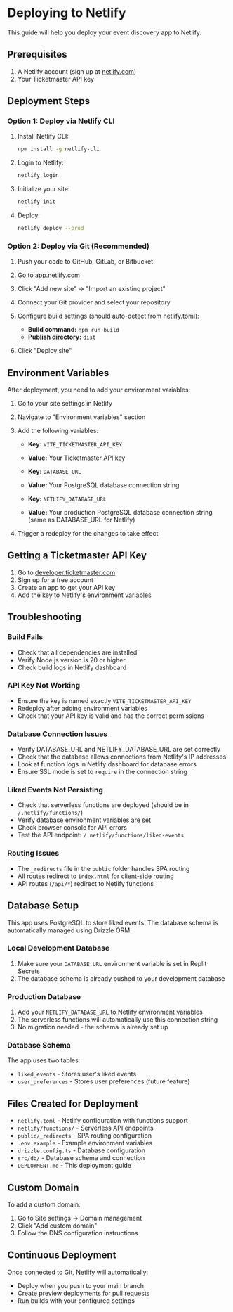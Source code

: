 # Deploying to Netlify

This guide will help you deploy your event discovery app to Netlify.

## Prerequisites

1. A Netlify account (sign up at [netlify.com](https://www.netlify.com))
2. Your Ticketmaster API key

## Deployment Steps

### Option 1: Deploy via Netlify CLI

1. Install Netlify CLI:
   ```bash
   npm install -g netlify-cli
   ```

2. Login to Netlify:
   ```bash
   netlify login
   ```

3. Initialize your site:
   ```bash
   netlify init
   ```

4. Deploy:
   ```bash
   netlify deploy --prod
   ```

### Option 2: Deploy via Git (Recommended)

1. Push your code to GitHub, GitLab, or Bitbucket

2. Go to [app.netlify.com](https://app.netlify.com)

3. Click "Add new site" → "Import an existing project"

4. Connect your Git provider and select your repository

5. Configure build settings (should auto-detect from netlify.toml):
   - **Build command:** `npm run build`
   - **Publish directory:** `dist`

6. Click "Deploy site"

## Environment Variables

After deployment, you need to add your environment variables:

1. Go to your site settings in Netlify

2. Navigate to "Environment variables" section

3. Add the following variables:
   - **Key:** `VITE_TICKETMASTER_API_KEY`
   - **Value:** Your Ticketmaster API key
   
   - **Key:** `DATABASE_URL`
   - **Value:** Your PostgreSQL database connection string
   
   - **Key:** `NETLIFY_DATABASE_URL`
   - **Value:** Your production PostgreSQL database connection string (same as DATABASE_URL for Netlify)

4. Trigger a redeploy for the changes to take effect

## Getting a Ticketmaster API Key

1. Go to [developer.ticketmaster.com](https://developer.ticketmaster.com)
2. Sign up for a free account
3. Create an app to get your API key
4. Add the key to Netlify's environment variables

## Troubleshooting

### Build Fails
- Check that all dependencies are installed
- Verify Node.js version is 20 or higher
- Check build logs in Netlify dashboard

### API Key Not Working
- Ensure the key is named exactly `VITE_TICKETMASTER_API_KEY`
- Redeploy after adding environment variables
- Check that your API key is valid and has the correct permissions

### Database Connection Issues
- Verify DATABASE_URL and NETLIFY_DATABASE_URL are set correctly
- Check that the database allows connections from Netlify's IP addresses
- Look at function logs in Netlify dashboard for database errors
- Ensure SSL mode is set to `require` in the connection string

### Liked Events Not Persisting
- Check that serverless functions are deployed (should be in `/.netlify/functions/`)
- Verify database environment variables are set
- Check browser console for API errors
- Test the API endpoint: `/.netlify/functions/liked-events`

### Routing Issues
- The `_redirects` file in the `public` folder handles SPA routing
- All routes redirect to `index.html` for client-side routing
- API routes (`/api/*`) redirect to Netlify functions

## Database Setup

This app uses PostgreSQL to store liked events. The database schema is automatically managed using Drizzle ORM.

### Local Development Database

1. Make sure your `DATABASE_URL` environment variable is set in Replit Secrets
2. The database schema is already pushed to your development database

### Production Database

1. Add your `NETLIFY_DATABASE_URL` to Netlify environment variables
2. The serverless functions will automatically use this connection string
3. No migration needed - the schema is already set up

### Database Schema

The app uses two tables:
- `liked_events` - Stores user's liked events
- `user_preferences` - Stores user preferences (future feature)

## Files Created for Deployment

- `netlify.toml` - Netlify configuration with functions support
- `netlify/functions/` - Serverless API endpoints
- `public/_redirects` - SPA routing configuration
- `.env.example` - Example environment variables
- `drizzle.config.ts` - Database configuration
- `src/db/` - Database schema and connection
- `DEPLOYMENT.md` - This deployment guide

## Custom Domain

To add a custom domain:
1. Go to Site settings → Domain management
2. Click "Add custom domain"
3. Follow the DNS configuration instructions

## Continuous Deployment

Once connected to Git, Netlify will automatically:
- Deploy when you push to your main branch
- Create preview deployments for pull requests
- Run builds with your configured settings

